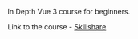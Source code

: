 In Depth Vue 3 course for beginners.

Link to the course - [Skillshare](https://www.skillshare.com/en/classes/In-Depth-Vue-3-For-Beginners/1881663970?via=user-profile)
